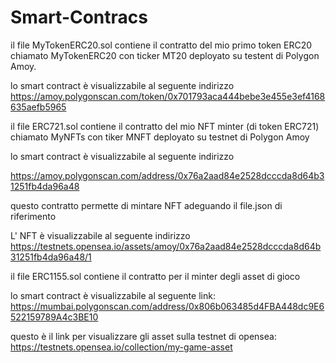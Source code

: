 # Smart-Contracs

il file MyTokenERC20.sol contiene il contratto del mio primo token ERC20 chiamato MyTokenERC20 con ticker MT20 deployato su testent di Polygon Amoy.

lo smart contract è visualizzabile al seguente indirizzo https://amoy.polygonscan.com/token/0x701793aca444bebe3e455e3ef4168635aefb5965

il file ERC721.sol contiene il contratto del mio NFT minter (di token ERC721) chiamato MyNFTs con tiker MNFT deployato su testnet di Polygon Amoy

lo smart contract è visualizzabile al seguente indirizzo 

https://amoy.polygonscan.com/address/0x76a2aad84e2528dcccda8d64b31251fb4da96a48

questo contratto permette di mintare NFT adeguando il file.json di riferimento

L' NFT è visualizzabile al seguente indirizzo https://testnets.opensea.io/assets/amoy/0x76a2aad84e2528dcccda8d64b31251fb4da96a48/1

il file ERC1155.sol contiene il contratto per il minter degli asset di gioco

lo smart contract è visualizzabile al seguente link: https://mumbai.polygonscan.com/address/0x806b063485d4FBA448dc9E6522159789A4c3BE10

questo è il link per visualizzare gli asset sulla testnet di opensea: https://testnets.opensea.io/collection/my-game-asset
